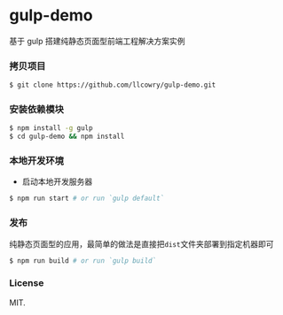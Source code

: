 # gulp-demo

基于 gulp 搭建纯静态页面型前端工程解决方案实例


### 拷贝项目

``` bash
$ git clone https://github.com/llcowry/gulp-demo.git
```

### 安装依赖模块

``` bash
$ npm install -g gulp
$ cd gulp-demo && npm install
```

### 本地开发环境

- 启动本地开发服务器

``` bash
$ npm run start # or run `gulp default`
```

### 发布

纯静态页面型的应用，最简单的做法是直接把`dist`文件夹部署到指定机器即可

``` bash
$ npm run build # or run `gulp build`
```

### License

MIT.
